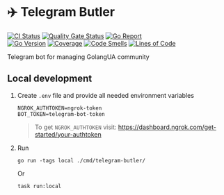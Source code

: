 # :airplane: Telegram Butler

[![CI Status](https://github.com/GolangUA/telegram-butler/actions/workflows/ci.yml/badge.svg)](https://github.com/GolangUA/telegram-butler/actions/workflows/ci.yml)
[![Quality Gate Status](https://sonarcloud.io/api/project_badges/measure?project=GolangUA_telegram-butler&metric=alert_status)](https://sonarcloud.io/dashboard?id=GolangUA_telegram-butler)
[![Go Report](https://img.shields.io/badge/go%20report-A+-brightgreen.svg?style=flat)](https://goreportcard.com/report/github.com/GolangUA/telegram-butler)
<br>
[![Go Version](https://img.shields.io/github/go-mod/go-version/GolangUA/telegram-butler?logo=go)](go.mod)
[![Coverage](https://sonarcloud.io/api/project_badges/measure?project=GolangUA_telegram-butler&metric=coverage)](https://sonarcloud.io/dashboard?id=GolangUA_telegram-butler)
[![Code Smells](https://sonarcloud.io/api/project_badges/measure?project=GolangUA_telegram-butler&metric=code_smells)](https://sonarcloud.io/dashboard?id=GolangUA_telegram-butler)
[![Lines of Code](https://sonarcloud.io/api/project_badges/measure?project=GolangUA_telegram-butler&metric=ncloc)](https://sonarcloud.io/dashboard?id=GolangUA_telegram-butler)

Telegram bot for managing GolangUA community

## Local development

1. Create `.env` file and provide all needed environment variables

    ```dotenv
    NGROK_AUTHTOKEN=ngrok-token
    BOT_TOKEN=telegram-bot-token
    ```
   > To get `NGROK_AUTHTOKEN` visit: https://dashboard.ngrok.com/get-started/your-authtoken

2. Run

   ```shell
   go run -tags local ./cmd/telegram-butler/
   ```

   Or

   ```shell
   task run:local
   ```
